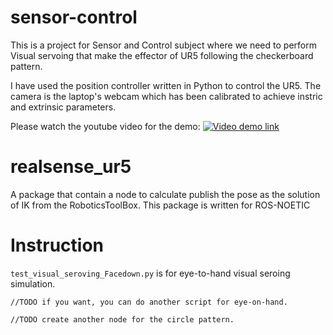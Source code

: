 # sensor-control
This is a project for Sensor and Control subject where we need to perform Visual servoing that make the effector of UR5 following the checkerboard pattern.

I have used the position controller written in Python to control the UR5. 
The camera is the laptop's webcam which has been calibrated to achieve instric and extrinsic parameters. 


Please watch the youtube video for the demo: [![Video demo link](https://youtu.be/2KWZNxD7UUA/0.jpg)](https://youtu.be/2KWZNxD7UUA)

# realsense_ur5 
A package that contain a node to calculate publish the pose as the solution of IK from the RoboticsToolBox. 
This package is written for ROS-NOETIC

# Instruction
`test_visual_seroving_Facedown.py` is for eye-to-hand visual seroing simulation.
```
//TODO if you want, you can do another script for eye-on-hand. 

//TODO create another node for the circle pattern.
```
